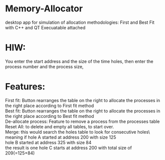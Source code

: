 # Memory-Allocator
desktop app for simulation of allocation methodologies: First and Best Fit with C++ and QT
Execuatable attached
# HIW:
You enter the start address and the size of the time holes, then enter the process number and the process size,
# Features: 
First fit: Button rearranges the table on the right to allocate the processes in the right place according to First fit method\
Best fit: Button rearranges the table on the right to allocate the processes in the right place according to Best fit method\
De-allocate process: Feature to remove a process from the processes table\
Reset All: to delete and empty all tables, to start over.\
Merge: this would search the holes table to look for consecutive holes\ 
  meaning if 
hole A started at address 200 with size 125\
hole B started at address 325 with size 84\
the result is one hole C starts at address 200 with total size of 209(=125+84)   
